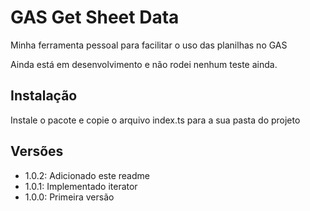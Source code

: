 # GAS Get Sheet Data
Minha ferramenta pessoal para facilitar o uso das planilhas no GAS

Ainda está em desenvolvimento e não rodei nenhum teste ainda.

## Instalação

Instale o pacote e copie o arquivo index.ts para a sua pasta do projeto

## Versões

* 1.0.2: Adicionado este readme
* 1.0.1: Implementado iterator
* 1.0.0: Primeira versão